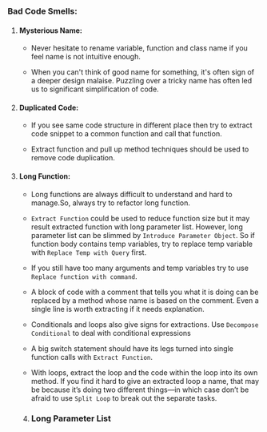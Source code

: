 ### Bad Code Smells:

 1) #### Mysterious Name:
    * Never hesitate to rename variable, function and class name if you feel name
    is not intuitive enough.
    
    * When you can't think of good name for something, it's often sign of a deeper design malaise.
    Puzzling over a tricky name has often led us to significant simplification of code.
      
2) #### Duplicated Code:
    * If you see same code structure in different place then try to extract code snippet
    to a common function and call that function.
      
    * Extract function and pull up method techniques should be used to remove code duplication.
    
3) #### Long Function:
    * Long functions are always difficult to understand and hard to manage.So, always try
    to refactor long function.
      
    * `Extract Function` could be used to reduce function size but it may result extracted function with long parameter list. 
      However, long parameter list can be slimmed by `Introduce Parameter Object`. So if function body
      contains temp variables, try to replace temp variable with `Replace Temp with Query` first.
      
    * If you still have too many arguments and temp variables try to use `Replace function with command`.
     
    * A block of code with a comment that tells you what it is doing can be replaced by a method whose name is based on the comment. 
      Even a single line is worth extracting if it needs explanation.
      
    * Conditionals and loops also give signs for extractions. Use `Decompose Conditional`  to deal with conditional expressions
    
    * A big switch statement should have its legs turned into single function calls with `Extract Function`.
    
    * With loops, extract the loop and the code within the loop into its own method. If you find it hard to give an extracted loop a name, that may be because 
      it’s doing two different things—in which case don’t be afraid to use `Split Loop` to break out the separate tasks.
      
    4) ### Long Parameter List
      
      
    
      
      
